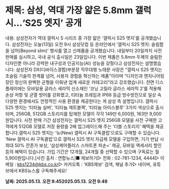# **제목: 삼성, 역대 가장 얇은 5.8mm 갤럭시…‘S25 엣지’ 공개**

  내용: 삼성전자가 역대 갤럭시 S 시리즈 중 가장 얇은 ‘갤럭시 S25 엣지’를 공개했습니다. 삼성전자는 오늘(13일) 오전 9시 삼성닷컴 등 온라인에서 ‘갤럭시 S25 엣지: 슬림함을 넘어(Beyond slim)’ 행사를 열고 신제품을 공개했습니다. 내일부터 20일까지 사전 판매를 실시하고, 국내 공식 출시일은 23일입니다. 이번 제품은 5.8mm 두께의 슬림한 디자인뿐 아니라 강력한 내구성과 인공지능(AI) 성능을 갖췄다고 삼성전자는 설명했습니다. 삼성전자 DX(디바이스경험)부문장 직무대행 노태문 사장은 “갤럭시 S25 엣지는 초슬림 기술의 한계를 넘어, 사용자 경험을 혁신하는 제품”이라며 “디자인과 엔지니어링 장인 정신의 완벽한 균형을 이뤄낸 업계 새로운 카테고리”라고 강조했습니다. 전면 디스플레이에는 모바일용 글라스 세라믹 신소재인 ‘코닝 고릴라 글라스 세라믹 2’를 적용해 손상 저항 및 균열 방어를 강화했고, 티타늄 프레임과 IP68 등급 방수방진으로 일상 속 다양한 환경에서도 안정적인 사용 환경을 제공한다는 게 삼성 측 설명입니다. 갤럭시 S25 엣지는 ‘티타늄 실버’, ‘티타늄 제트블랙’, ‘티타늄 아이스블루’ 3가지 색상으로 출시되며, 256GB, 512GB 스토리지를 탑재한 모델이 각각 149만 6,000원, 163만 9,000원입니다. 사전 판매 기간 삼성전자는 갤럭시 S25 엣지 256GB 모델을 사전 구매한 고객에게 512GB 모델로 저장 용량을 2배 업그레이드해 주는 ‘더블 스토리지’ 혜택을 제공합니다.갤럭시 S25 엣지는 ‘뉴(New) 갤럭시 AI 구독클럽’으로도 구매할 수 있습니다. ‘New 갤럭시 AI 구독클럽’으로 갤럭시 S25 엣지 자급제 모델을 구입하면, 기기 반납 시 최대 50% 잔존가 보상, ‘삼성케어플러스 스마트폰 파손+’ 제공, 모바일 액세서리 할인 등의 혜택이 있습니다. 가입 기간은 12개월, 24개월 중 선택할 수 있으며 구독료는 월 5,900원입니다.[사진 출처 : 연합뉴스]■ 제보하기▷ 전화 : 02-781-1234, 4444▷ 이메일 : kbs1234@kbs.co.kr▷ 카카오톡 : 'KBS제보' 검색, 채널 추가▷ 네이버, 유튜브에서 KBS뉴스를 구독해주세요!

  **날짜: 2025.05.13. 오전 9:452025.05.13. 오전 9:49**